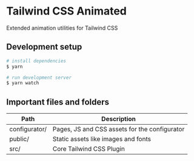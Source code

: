 # Tailwind CSS Animated

Extended animation utilities for Tailwind CSS

## Development setup
``` bash
# install dependencies
$ yarn

# run development server
$ yarn watch
```

## Important files and folders

| Path | Description |
|-----|-----|
| configurator/ | Pages, JS and CSS assets for the configurator |
| public/ | Static assets like images and fonts |
| src/ | Core Tailwind CSS Plugin |
